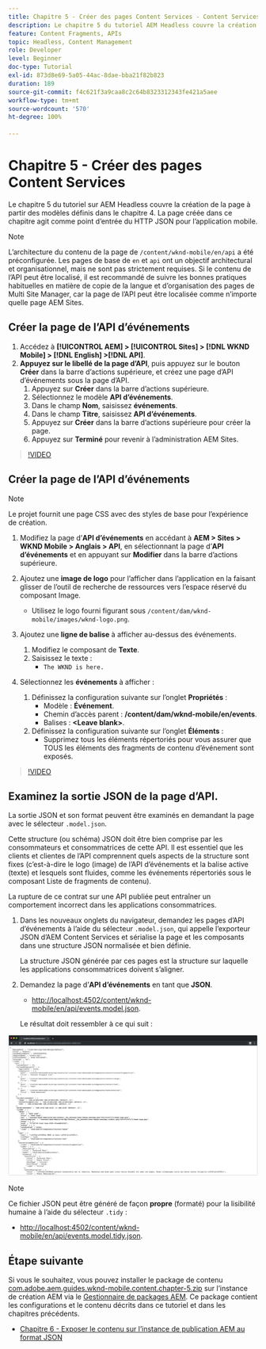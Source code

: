 ```yaml
---
title: Chapitre 5 - Créer des pages Content Services - Content Services
description: Le chapitre 5 du tutoriel AEM Headless couvre la création de pages à partir des modèles définis dans le chapitre 4. Ces pages se comportent comme les point d’entrées du HTTP JSON.
feature: Content Fragments, APIs
topic: Headless, Content Management
role: Developer
level: Beginner
doc-type: Tutorial
exl-id: 873d8e69-5a05-44ac-8dae-bba21f82b823
duration: 189
source-git-commit: f4c621f3a9caa8c2c64b8323312343fe421a5aee
workflow-type: tm+mt
source-wordcount: '570'
ht-degree: 100%

---
```


# Chapitre 5 - Créer des pages Content Services

Le chapitre 5 du tutoriel sur AEM Headless couvre la création de la page à partir des modèles définis dans le chapitre 4. La page créée dans ce chapitre agit comme point d’entrée du HTTP JSON pour l’application mobile.

>[!NOTE]
>
> L’architecture du contenu de la page de `/content/wknd-mobile/en/api` a été préconfigurée. Les pages de base de `en` et `api` ont un objectif architectural et organisationnel, mais ne sont pas strictement requises. Si le contenu de l’API peut être localisé, il est recommandé de suivre les bonnes pratiques habituelles en matière de copie de la langue et d’organisation des pages de Multi Site Manager, car la page de l’API peut être localisée comme n’importe quelle page AEM Sites.

## Créer la page de l’API d’événements

1. Accédez à **[!UICONTROL AEM] > [!UICONTROL Sites] > [!DNL WKND Mobile] > [!DNL English] >[!DNL API]**.
1. **Appuyez sur le libellé de la page d’API**, puis appuyez sur le bouton **Créer** dans la barre d’actions supérieure, et créez une page d’API d’événements sous la page d’API.
   1. Appuyez sur **Créer** dans la barre d’actions supérieure.
   1. Sélectionnez le modèle **API d’événements**.
   1. Dans le champ **Nom**, saisissez **événements**.
   1. Dans le champ **Titre**, saisissez **API d’événements**.
   1. Appuyez sur **Créer** dans la barre d’actions supérieure pour créer la page.
   1. Appuyez sur **Terminé** pour revenir à l’administration AEM Sites.

>[!VIDEO](https://video.tv.adobe.com/v/28340?quality=12&learn=on)

## Créer la page de l’API d’événements

>[!NOTE]
>
> Le projet fournit une page CSS avec des styles de base pour l’expérience de création.

1. Modifiez la page d’**API d’événements** en accédant à **AEM > Sites > WKND Mobile > Anglais > API**, en sélectionnant la page d’**API d’événements** et en appuyant sur **Modifier** dans la barre d’actions supérieure.
1. Ajoutez une **image de logo** pour l’afficher dans l’application en la faisant glisser de l’outil de recherche de ressources vers l’espace réservé du composant Image.
   * Utilisez le logo fourni figurant sous `/content/dam/wknd-mobile/images/wknd-logo.png`.

1. Ajoutez une **ligne de balise** à afficher au-dessus des événements.
   1. Modifiez le composant de **Texte**.
   1. Saisissez le texte :
      * `The WKND is here.`

1. Sélectionnez les **événements** à afficher :
   1. Définissez la configuration suivante sur l’onglet **Propriétés** :
      * Modèle : **Événement**.
      * Chemin d’accès parent : **/content/dam/wknd-mobile/en/events**.
      * Balises : **&lt;Leave blank>**.
   1. Définissez la configuration suivante sur l’onglet **Éléments** :
      * Supprimez tous les éléments répertoriés pour vous assurer que TOUS les éléments des fragments de contenu d’événement sont exposés.

>[!VIDEO](https://video.tv.adobe.com/v/28339?quality=12&learn=on)

## Examinez la sortie JSON de la page d’API.

La sortie JSON et son format peuvent être examinés en demandant la page avec le sélecteur `.model.json`.

Cette structure (ou schéma) JSON doit être bien comprise par les consommateurs et consommatrices de cette API. Il est essentiel que les clients et clientes de l’API comprennent quels aspects de la structure sont fixes (c’est-à-dire le logo (image) de l’API d’événements et la balise active (texte) et lesquels sont fluides, comme les événements répertoriés sous le composant Liste de fragments de contenu).

La rupture de ce contrat sur une API publiée peut entraîner un comportement incorrect dans les applications consommatrices.

1. Dans les nouveaux onglets du navigateur, demandez les pages d’API d’événements à l’aide du sélecteur `.model.json`, qui appelle l’exporteur JSON d’AEM Content Services et sérialise la page et les composants dans une structure JSON normalisée et bien définie.

   La structure JSON générée par ces pages est la structure sur laquelle les applications consommatrices doivent s’aligner.

1. Demandez la page d’**API d’événements** en tant que **JSON**.

   * [http://localhost:4502/content/wknd-mobile/en/api/events.model.json](http://localhost:4502/content/wknd-mobile/en/api/events.model.tidy.json).

   Le résultat doit ressembler à ce qui suit :

![Sortie JSON AEM Content Services.](assets/chapter-5/json-output.png)

>[!NOTE]
>
> Ce fichier JSON peut être généré de façon **propre** (formaté) pour la lisibilité humaine à l’aide du sélecteur `.tidy` :
> * [http://localhost:4502/content/wknd-mobile/en/api/events.model.tidy.json](http://localhost:4502/content/wknd-mobile/en/api/events.model.tidy.json).

## Étape suivante

Si vous le souhaitez, vous pouvez installer le package de contenu [com.adobe.aem.guides.wknd-mobile.content.chapter-5.zip](https://github.com/adobe/aem-guides-wknd-mobile/releases/latest) sur l’instance de création AEM via le [Gestionnaire de packages AEM](http://localhost:4502/crx/packmgr/index.jsp). Ce package contient les configurations et le contenu décrits dans ce tutoriel et dans les chapitres précédents.

* [Chapitre 6 - Exposer le contenu sur l’instance de publication AEM au format JSON](./chapter-6.md)
